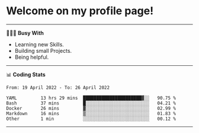 # Welcome on my profile page!
<!-- print(("dralla"[::-1]+"s").capitalize()) -->

---
👨🏻‍💻 **Busy With**
* Learning new Skills.
* Building small Projects.
* Being helpful.

---
📊 **Coding Stats**
<!--START_SECTION:waka-->

```text
From: 19 April 2022 - To: 26 April 2022

YAML         13 hrs 29 mins  ██████████████████████▓░░   90.75 %
Bash         37 mins         █░░░░░░░░░░░░░░░░░░░░░░░░   04.21 %
Docker       26 mins         ▓░░░░░░░░░░░░░░░░░░░░░░░░   02.99 %
Markdown     16 mins         ▒░░░░░░░░░░░░░░░░░░░░░░░░   01.83 %
Other        1 min           ░░░░░░░░░░░░░░░░░░░░░░░░░   00.12 %
```

<!--END_SECTION:waka-->
---
